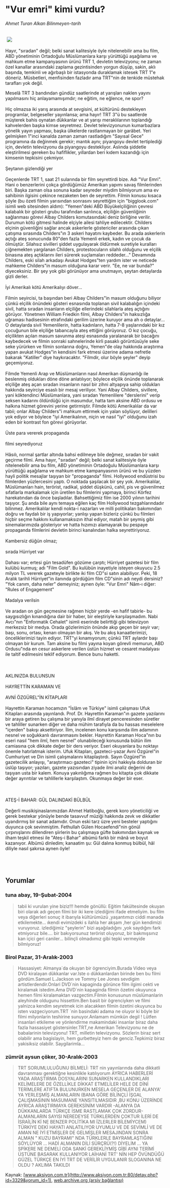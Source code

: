 # "Vur emri" kimi vurdu?

*Ahmet Turan Alkan Bilinmeyen-tarih*

<div>
 <font>
  <img border="0" height="1" src="/web/20050121013401im_/http://www.aksiyon.com.tr/images/blank.gif"/>
 </font>
 <font class="content">
  <p>
   <img border="0" hspace="5" src="http://web.archive.org/web/20050121013401im_/http://www.aksiyon.com.tr/resim/473/18.jpg" vspace="5"/>
  </p>
 </font>
 <font class="content">
  Hayır, "sıradan" değil; belki sanat kalitesiyle öyle nitelenebilir ama bu film, ABD yönetiminin Ortadoğulu Müslümanlara karşı yürüttüğü aşağılama ve mahkum etme kampanyasının ürünü TRT 1, devletin televizyonu; ne zaman özel kanallar arasındaki zaplama gezintisinden yorgun düşüp, sakin, aklı başında, temkinli ve ağırbaşlı bir istasyonda duraklamak istesek TRT 1"e döneriz. Müsbetleri, menfisinden fazladır ama TRT"nin de tenkide müstehak tarafları yok değil.
 </font>
 <br/>
 <p>
  <font class="content">
   Meselâ TRT 3 bandından gündüz saatlerinde at yarışları naklen yayını yapılmasını hiç anlayamamışımdır; ne eğitim, ne eğlence, ne spor?
   <br>
    <br>
     Hiç olmazsa iki yarış arasında at sevgisini, at kültürünü destekleyen programlar, belgeseller yayınlansa; ama hayır! TRT 3"ü bu saatlerde müşterek bahis oynatan dükkanlar ve at yarışı meraklılarının toplandığı kahvelerden başka kimse seyretmez. Devlet televizyonunun kumarbazlara yönelik yayın yapması, başka ülkelerde rastlanmayan bir garâbet. Yeri gelmişken 1"inci kanalda zaman zaman rastladığım "Sayısal Gece" programına da değinmek gerekir; mantık aynı; piyangoyu devlet tertiplediği için, devletin televizyonu da piyangoyu destekliyor. Aslında şiddetle eleştirilmesi gereken bu hafiflikler, yıllardan beri kıdem kazandığı için kimsenin tepkisini çekmiyor.
     <br>
      <br>
       Şeytanın gizlendiği yer
       <br/>
       <br/>
       Geçenlerde TRT 1, saat 21 sularında bir film seyrettirdi bize. Adı "Vur Emri". Hani o benzerlerini çokça gördüğümüz Amerikan yapımı savaş filmlerinden biri. Başka zaman olsa sonuna kadar seyreder miydim bilmiyorum ama ev sahibinin ilgisini çekince nezaketen ben de seyrettim. Filmin konusu kısaca şöyle (bu özeti filmin yarısından sonrasını seyrettiğim için "bigglook.com" isimli web sitesinden aldım): "Yemen"deki ABD Büyükelçiliğinin çevresi kalabalık bir gösteri grubu tarafından sarılınca, elçiliğin güvenliğinin sağlanması görevi Albay Childers komutasındaki deniz birliğine verilir. Durumun kötü gitmesi halinde elçiyle ailesi tahliye edilecektir. Childers elçinin güvenliğini sağlar ancak askerlerle göstericiler arasında çıkan çatışma sırasında Childers"ın 3 askeri hayatını kaybeder. Bu arada askerlerin açtığı ateş sonucunda 80"den fazla Yemenli erkek, kadın ve çocuk da ölmüştür. Silahsız sivilleri şiddet uygulayarak öldürmek suretiyle kuralları çiğnemekten yargılanan Childers, protestocuların silahlı olduğunu ve elçilik binasına ateş açtıklarını ileri sürerek suçlamaları reddeder..." Devamında Childers, eski silah arkadaşı Avukat Hodges"ten yardım ister ve neticede mahkeme Childers"in masum olduğuna karar verir. "Ee, ne var bunda?" diyeceksiniz. Bir şey yok gibi görünüyor ama unutmayın, şeytan detaylarda gizli derler.
       <br/>
       <br/>
       İyi Amerikalı kötü Amerikalıyı döver...
       <br/>
       <br/>
       Filmin seyircisi, ta başından beri Albay Childers"in masum olduğunu biliyor çünkü elçilik önündeki gösteri esnasında toplanan sivil kalabalığın içindeki sivil, hatta sıradan insanların elçiliğe ellerindeki silahlarla ateş açtığını görüyor. Yönetmen William Friedkin filmi, Albay Childers"in haksızlığa uğraması hadisesinin etrafındaki gerilim üzerine kuruyor ama ah o detaylar... O detaylarda sivil Yemenlilerin, hatta kadınların, hatta 7-8 yaşlarındaki bir kız çocuğunun bile elçiliğe tabancayla ateş ettiğini görüyoruz. O kız çocuğu, elçilikten açılan masum savunma ateşi esnasında yaralanarak bir bacağını kaybedecek ve filmin sonraki sahnelerinde kirli pasaklı görüntüsüyle seke seke yürürken ve filmin sonlarına doğru, Yemen"de olay hakkında araştırma yapan avukat Hodges"in kendisini fark etmesi üzerine adama nefretle bakarak "Katiller" diye haykıracaktır. "Filmdir, olur böyle şeyler" deyip geçemiyoruz.
       <br/>
       <br/>
       Filmde Yemenli Arap ve Müslümanların nasıl Amerikan düşmanlığı ile beslenmiş oldukları döne döne anlatılıyor; böylece elçilik önünde toplanarak elçiliğe ateş açan sıradan insanların nasıl bir zihni altyapıya sahip oldukları hakkında seyirciye esaslı bir mesaj veriliyor. Yani Albay Childers, sivillere, yani köktendinci Müslümanlara, yani sıradan Yemenlilere "derslerini" verip seksen kadarını öldürdüğü için masumdur, hatta tam aksine ABD ordusu ve halkına hizmet görevini yerine getirmiştir. Filmde kötü Amerikalılar da var tabii; onlar Albay Childers"i mahkum ettirmek için yalan söylüyor, delilleri yok ediyor ve böylece "iyi Amerikalının, niçin ve nasıl "iyi" olduğunu izah eden bir kontrast fon görevi görüyorlar.
       <br/>
       <br/>
       Üste para vererek propaganda
       <br/>
       <br/>
       filmi seyrediyoruz
       <br/>
       <br/>
       Hâsılı, normal şartlar altında bahsi edilmeye bile değmez, sıradan bir vakit geçirme filmi. Ama hayır, "sıradan" değil; belki sanat kalitesiyle öyle nitelenebilir ama bu film, ABD yönetiminin Ortadoğulu Müslümanlara karşı yürüttüğü aşağılama ve mahkum etme kampanyasının ürünü ve bu yüzden hayli politik mesajlar taşıyan bir "propaganda" filmi. Hollywood endüstrisi bu filmlerden yüzlercesini yaptı. O noktada şaşılacak bir şey yok. Amerikalılar, Müslümanları hain, terörist, radikal, şiddet düşkünü, cahil, pis ve güvenilmez sıfatlarla markalamak için üretilen bu filmlerini yapmaya, birinci Körfez harekatından da önce başladılar. Bahsettiğimiz film ise 2000 yılının tarihini taşıyor. Şu anda bile aynı temaya eğilen kaç film Hollywood tezgahlarındadır bilinmez. Amerikalılar kendi nokta-i nazarları ve milli politikaları bakımından doğru ve faydalı bir iş yapıyorlar; yanlışı yapan bizleriz çünkü bu filmleri hiçbir seçme hakkını kullanamaksızın ithal ediyor, matah bir şeymiş gibi sinemalarımızda gösteriyor ve hatta hızımızı alamayarak bu pespaye propaganda filmlerini devletin birinci kanalından halka seyrettiriyoruz.
       <br/>
       <br/>
       Kambersiz düğün olmaz;
       <br/>
       <br/>
       sırada Hürriyet var
       <br/>
       <br/>
       Dahası var; ertesi gün tesadüfen gözüme çarptı; Hürriyet gazetesi bir film kulübü kurmuş; adı "Film Gold". Bu kulübün inayetiyle isteyen okuyucu 2.5 milyon TL vererek gazeteyle birlikte iki film CD"si satın alabiliyor. Peki, 18 Aralık tarihli Hürriyet"in ilanında gördüğüm film CD"sinin adı neydi dersiniz? "Yok canım, daha neler" demeyiniz; aynen öyle:  "Vur Emri" Nâm-ı diğer: "Rules of Engagement"
       <br/>
       <br/>
       Madalya verilsin
       <br/>
       <br/>
       Ve aradan on gün geçmesine rağmen hiçbir yerde -en hafif tabirle- bu saygısızlığın kınandığına dair bir haber, bir eleştiriyle karşılaşmadım. Nabi Avcı"nın "Enformatik Cehalet" isimli eserinde belirttiği gibi televizyon merkezsiz bir medya. Orada gözlerimizin önünde akıp geçen bir seyir var; başı, sonu, ortası, kenarı olmayan bir akış. Ve bu akış kanaatlerimizi, önceliklerimizi tayin ediyor. TRT"yi kınamıyorum; çünkü TRT aylardır başı olmayan bir kurum. Tam aksine bu filmi yayına koyan görevli memurun, ABD Ordusu"nda en cesur askerlere verilen üstün hizmet ve cesaret madalyası ile taltif edilmesini teklif ediyorum. Bence bunu haketti.
       <br/>
       <br/>
       <br/>
       <br/>
       AKLINIZDA BULUNSUN
       <br/>
       <br/>
       HAYRETTİN KARAMAN VE
       <br/>
       <br/>
       AVNİ ÖZGÜREL"İN KİTAPLARI
       <br/>
       <br/>
       Hayrettin Karaman hocamızın "İslâm ve Türkiye" isimli çalışması Ufuk Kitapları arasında yayınlandı. Prof. Dr. Hayrettin Karaman"ın gazete yazılarını bir araya getiren bu çalışma bir yanıyla ilmî dirayet penceresinden sûretler ve tahliller sunarken diğer ve daha mühim tarafıyla da bu hassas meselelere "içerden" bakışı aksettiriyor. İlim, incelenen konu karşısında ilim adamının nesnel ve soğukkanlı davranmasını bekler. Hayrettin Karaman Hoca"nın bu eseri nasıl "hem ilmî, hem nesnel" olunabileceği konusunda bütün ilim camiasına çok dikkate değer bir ders veriyor. Eseri okuyanlara bu noktayı önemle hatırlatmak isterim. Ufuk Kitapları, gazeteci-yazar Avni Özgürel"in Cumhuriyet ve Din isimli çalışmalarını kitaplaştırdı. Sayın Özgürel"in gazetecilik anlayışı, "araştırmacı gazeteci" tipinin içini hakkıyla dolduran bir üslûp taşıyor; yazıları, gazete yazısından ziyade ilmi analiz değerini de taşıyan usta bir kalem. Konuya yakınlığıma rağmen bu kitapta çok dikkate değer ayrıntılar ve tahlillerle karşılaştım. Okunmaya değer bir eser.
       <br/>
       <br/>
       <br/>
       <br/>
       ATEŞ-İ BAHAR: GÜL DALINDAKİ BÜLBÜL
       <br/>
       <br/>
       Değerli musikişinaslarımızdan Ahmet Hatiboğlu, gerek koro yöneticiliği ve gerek bestekar yönüyle bende tasavvuf müziği hakkında zevk ve dikkatler uyandırmış bir sanat adamıdır. Onun eski tarz üzre yeni besteler yaptığını duyunca çok sevinmiştim. Fethullah Gülen Hocaefendi"nin gönül çırpınışlarını dillendiren şiirlerin bu çalışmaya güfte bakımından kaynak ve ilham teşkil etmesi ile "Ateş-i Bahar" albümü farklı bir mânâ ve boyut kazanıyor. Albümü dinledim; kanaatim şu: Gül dalına konmuş bülbül, hâl diliyle nasıl şakırsa aynen öyle!
      </br>
     </br>
    </br>
   </br>
  </font>
 </p>
</div>


## Yorumlar

### tuna abay, 19-Şubat-2004
> tabii ki vurulan yine biziz!!! hemde gönüllü: 
> Eğitim fakültesinde okuyan biri olarak adı geçen filmi bir iki kere izlediğimi ifade etmeliyim. bu film veya diğerleri sonuç it ibarıyla kültürümüzü ,yaşantımızı ciddi manada etkilemekte... ıkendi evimizdeki s ilahla her akşam ,her gün kendimizi vuruyoruz. izlediğimiz "şeylerin" bizi aşağıladığını ,yok saydığını fark etmiyoruz bile.... bir bakıyorsunuz terörist oluyoruz, bir bakmışsınız  kan içici geri caniler... bilinçli olmadıımız gibi tepki vermeyide bilmiyoruz!

### Birol Pazar, 31-Aralık-2003
> Hassasiyet: 
> Almanya´da okuyan bir ögrenciyim.Burada Video veya DVD kiralayan dükkanlar var.Iste o dükkanlardan birinde ben bu filmi gördüm.Samuel L.Jackson ve Tommy Lee Jones sevdigim artistlerdendir.Onlari DVD´nin kapaginda görünce film ilgimi cekti ve kiralamak istedim.Ama DVD´nin kapaginda filmin özetini okuyunca hemen filmi kiralamaktan vazgectim.Filmin konusunun müslümanlarin aleyhinde oldugunu hissettim.Ben basit bir ögrenciyken ve filmi yalnizca kendim seyretmek icin alacakken filmin özetini okuyunca bu isten vazgeciyorum.TRT ´nin basindaki adama ne oluyor ki böyle bir filmi milyonlarin teshirine sunuyor.Anlamam mümkün degil ! Lütfen insanlari etkileme ve yönlendirme makamindaki insanlar biraz daha fazla hassasiyet göstersinler.TRT,ne Amerikan Televizyonu ne de babalarinin  televizyonu! TRT, milletin televizyonu. Sözlerin biraz sert olabilir ama bagislayin, hem gurbetteyiz hem de genciz.Tepkimiz biraz yakisiksiz olabilir. Saygilarimla...

### zümrüt aysun çöker, 30-Aralık-2003
> TRT SORUMLULUĞUNU BİLMELİ: 
> TRT nin yayınlarında daha dikkatli davranması gerektiğne kesinlikle katılıyorum  AYRICA HABERLERİ YADA ARAŞTIRMA DOSYALARINI SUNARKEN KULLANDIKLARI KELİMELERE DE ÖZELLİKLE DİKKAT ETMELİLER HELE DE DİNİ TERİMLERE ATIFTA BULUNURKEN  MESELA  GEÇENLER DE  ALANYA' YA YERLEŞMİŞ ALMANLARIN   (BANA GÖRE BİLİNÇLİ İŞGAL ÇALIŞMASININ MASUMANE YANSITILMASIDIR ,BU KONU ÜZERİNDE AYRICA ARAŞTIRMAYA GEREKSİNİM VARDIR -ALANYA DA DÜKKANLARDA TÜRKÇE İSME RASTLAMAK ÇOK ZORDUR-ALMANLARIN SAYISI NEREDEYSE TÜRKLERDEN ÇOKTUR  İLERİ DE İSRAİLİN Kİ NE BENZER POLİTİKA MI İZLERLER BİLEMİYCEM)  TÜRKİYE DEKİ HAYATI ANLATILIYOR UYUMLU VE DE SEVİMLİ  VE DE AMAN NE İYİ ETMİŞLER DE GELMİŞLER MESAJINDAN SONRA ALMAN  " KUZU BAYRAMI"  NDA  TÜRKLERLE BAYRAMLAŞTIĞINI SÖYLÜYOR ... HADİ  ALMANIN DİLİ SÜRÇRÜ(?!) DİYELİM ... YA SPİKERE NE DEMELİ  ODA SANKİ GEREKLİYMİŞ GİBİ AYNI TERİMİ ÜSTÜNE BASARAK KULLANIYOR  LAİHANİ TRT' NİN HEP ÖVÜNDÜĞÜ GÜZEL TÜRKÇE EN İYİ TRT DE VERİLİR UYGULANIR SLOGANINA NE OLDU ?   AKLIMA TAKILDI

Kaynak: [www.aksiyon.com.tr](http://www.aksiyon.com.tr:80/detay.php?id=3329&yorum_id=1), [web.archive.org (arşiv bağlantısı)](http://web.archive.org/web/20050121013401/http://www.aksiyon.com.tr:80/detay.php?id=3329&yorum_id=1)
